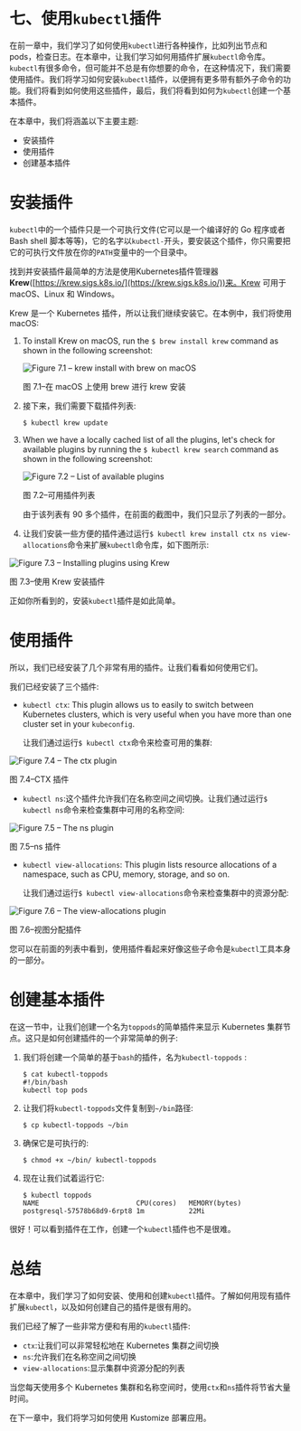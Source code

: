 # 七、使用`kubectl`插件

在前一章中，我们学习了如何使用`kubectl`进行各种操作，比如列出节点和 pods，检查日志。在本章中，让我们学习如何用插件扩展`kubectl`命令库。`kubectl`有很多命令，但可能并不总是有你想要的命令，在这种情况下，我们需要使用插件。我们将学习如何安装`kubectl`插件，以便拥有更多带有额外子命令的功能。我们将看到如何使用这些插件，最后，我们将看到如何为`kubectl`创建一个基本插件。

在本章中，我们将涵盖以下主要主题:

*   安装插件
*   使用插件
*   创建基本插件

# 安装插件

`kubectl`中的一个插件只是一个可执行文件(它可以是一个编译好的 Go 程序或者 Bash shell 脚本等等)，它的名字以`kubectl-`开头，要安装这个插件，你只需要把它的可执行文件放在你的`PATH`变量中的一个目录中。

找到并安装插件最简单的方法是使用Kubernetes插件管理器**Krew**([https://krew.sigs.k8s.io/](https://krew.sigs.k8s.io/))来。Krew 可用于 macOS、Linux 和 Windows。

Krew 是一个 Kubernetes 插件，所以让我们继续安装它。在本例中，我们将使用 macOS:

1.  To install Krew on macOS, run the `$ brew install krew` command as shown in the following screenshot:

    ![Figure 7.1 – krew install with brew on macOS ](img/B16411_07_001.jpg)

    图 7.1–在 macOS 上使用 brew 进行 krew 安装

2.  接下来，我们需要下载插件列表:

    ```
    $ kubectl krew update
    ```

3.  When we have a locally cached list of all the plugins, let's check for available plugins by running the `$ kubectl krew search` command as shown in the following screenshot:

    ![Figure 7.2 – List of available plugins ](img/B16411_07_002.jpg)

    图 7.2–可用插件列表

    由于该列表有 90 多个插件，在前面的截图中，我们只显示了列表的一部分。

4.  让我们安装一些方便的插件通过运行`$ kubectl krew install ctx ns view-allocations`命令来扩展`kubectl`命令库，如下图所示:

![Figure 7.3 – Installing plugins using Krew ](img/B16411_07_003.jpg)

图 7.3–使用 Krew 安装插件

正如你所看到的，安装`kubectl`插件是如此简单。

# 使用插件

所以，我们已经安装了几个非常有用的插件。让我们看看如何使用它们。

我们已经安装了三个插件:

*   `kubectl ctx`: This plugin allows us to easily to switch between Kubernetes clusters, which is very useful when you have more than one cluster set in your `kubeconfig`.

    让我们通过运行`$ kubectl ctx`命令来检查可用的集群:

![Figure 7.4 – The ctx plugin ](img/B16411_07_004.jpg)

图 7.4–CTX 插件

*   `kubectl ns`:这个插件允许我们在名称空间之间切换。让我们通过运行`$ kubectl ns`命令来检查集群中可用的名称空间:

![Figure 7.5 – The ns plugin ](img/B16411_07_005.jpg)

图 7.5–ns 插件

*   `kubectl view-allocations`: This plugin lists resource allocations of a namespace, such as CPU, memory, storage, and so on.

    让我们通过运行`$ kubectl view-allocations`命令来检查集群中的资源分配:

![Figure 7.6 – The view-allocations plugin ](img/B16411_07_006.jpg)

图 7.6–视图分配插件

您可以在前面的列表中看到，使用插件看起来好像这些子命令是`kubectl`工具本身的一部分。

# 创建基本插件

在这一节中，让我们创建一个名为`toppods`的简单插件来显示 Kubernetes 集群节点。这只是如何创建插件的一个非常简单的例子:

1.  我们将创建一个简单的基于`bash`的插件，名为`kubectl-toppods` :

    ```
    $ cat kubectl-toppods
    #!/bin/bash
    kubectl top pods
    ```

2.  让我们将`kubectl-toppods`文件复制到`~/bin`路径:

    ```
    $ cp kubectl-toppods ~/bin
    ```

3.  确保它是可执行的:

    ```
    $ chmod +x ~/bin/ kubectl-toppods
    ```

4.  现在让我们试着运行它:

    ```
    $ kubectl toppods
    NAME                        CPU(cores)   MEMORY(bytes)
    postgresql-57578b68d9-6rpt8 1m           22Mi
    ```

很好！可以看到插件在工作，创建一个`kubectl`插件也不是很难。

# 总结

在本章中，我们学习了如何安装、使用和创建`kubectl`插件。了解如何用现有插件扩展`kubectl`，以及如何创建自己的插件是很有用的。

我们已经了解了一些非常方便和有用的`kubectl`插件:

*   `ctx`:让我们可以非常轻松地在 Kubernetes 集群之间切换
*   `ns`:允许我们在名称空间之间切换
*   `view-allocations`:显示集群中资源分配的列表

当您每天使用多个 Kubernetes 集群和名称空间时，使用`ctx`和`ns`插件将节省大量时间。

在下一章中，我们将学习如何使用 Kustomize 部署应用。